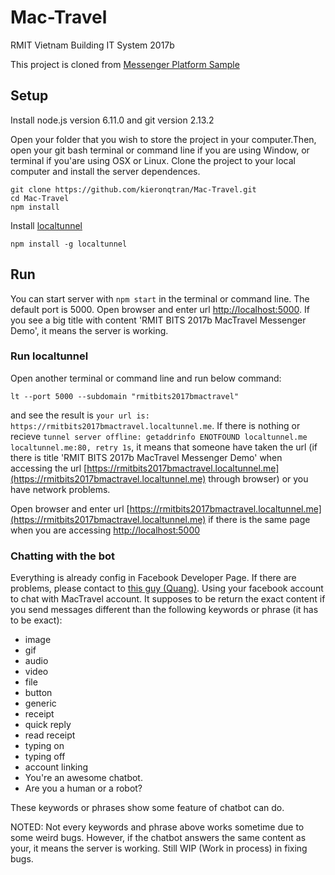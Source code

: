 # Mac-Travel
RMIT Vietnam Building IT System 2017b

This project is cloned from [Messenger Platform Sample](https://github.com/fbsamples/messenger-platform-samples)

## Setup

Install node.js version 6.11.0 and git version 2.13.2

Open your folder that you wish to store the project in your computer.Then, open your git bash terminal or command line if you are using Window, or terminal if you'are using OSX or Linux. Clone the project to your local computer and install the server dependences.

```
git clone https://github.com/kieronqtran/Mac-Travel.git
cd Mac-Travel
npm install
```
Install [localtunnel](https://github.com/localtunnel/localtunnel) 
```
npm install -g localtunnel
```

## Run

You can start server with `npm start` in the terminal or command line. The default port is 5000.
Open browser and enter url [http://localhost:5000](http://localhost:5000). If you see a big title with content 'RMIT BITS 2017b MacTravel Messenger Demo', it means the server is working.

### Run localtunnel
Open another terminal or command line and run below command:
```
lt --port 5000 --subdomain "rmitbits2017bmactravel"
```
and see the result is `your url is: https://rmitbits2017bmactravel.localtunnel.me`. If there is nothing or recieve `tunnel server offline: getaddrinfo ENOTFOUND localtunnel.me localtunnel.me:80, retry 1s`, it means that someone have taken the url (if there is title 'RMIT BITS 2017b MacTravel Messenger Demo' when accessing the url [https://rmitbits2017bmactravel.localtunnel.me](https://rmitbits2017bmactravel.localtunnel.me) through browser) or you have network problems.

Open browser and enter url [https://rmitbits2017bmactravel.localtunnel.me](https://rmitbits2017bmactravel.localtunnel.me) if there is the same page when you are accessing [http://localhost:5000](http://localhost:5000)

### Chatting with the bot
Everything is already config in Facebook Developer Page. If there are problems, please contact to [this guy (Quang)](https://github.com/kieronqtran). Using your facebook account to chat with MacTravel account. It supposes to be return the exact content if you send messages different than the following keywords or phrase (it has to be exact):
 - image
 - gif
 - audio
 - video
 - file
 - button
 - generic
 - receipt
 - quick reply
 - read receipt
 - typing on
 - typing off
 - account linking
 - You're an awesome chatbot.
 - Are you a human or a robot?

These keywords or phrases show some feature of chatbot can do.

NOTED: Not every keywords and phrase above works sometime due to some weird bugs. However, if the chatbot answers the same content as your, it means the server is working. Still WIP (Work in process) in fixing bugs.
